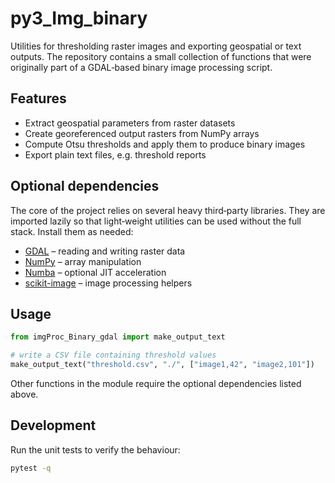 # py3_Img_binary

Utilities for thresholding raster images and exporting geospatial or text
outputs.  The repository contains a small collection of functions that were
originally part of a GDAL‑based binary image processing script.

## Features

- Extract geospatial parameters from raster datasets
- Create georeferenced output rasters from NumPy arrays
- Compute Otsu thresholds and apply them to produce binary images
- Export plain text files, e.g. threshold reports

## Optional dependencies

The core of the project relies on several heavy third‑party libraries.  They
are imported lazily so that light‑weight utilities can be used without the full
stack.  Install them as needed:

- [GDAL](https://gdal.org/) – reading and writing raster data
- [NumPy](https://numpy.org/) – array manipulation
- [Numba](https://numba.pydata.org/) – optional JIT acceleration
- [scikit-image](https://scikit-image.org/) – image processing helpers

## Usage

```python
from imgProc_Binary_gdal import make_output_text

# write a CSV file containing threshold values
make_output_text("threshold.csv", "./", ["image1,42", "image2,101"])
```

Other functions in the module require the optional dependencies listed above.

## Development

Run the unit tests to verify the behaviour:

```bash
pytest -q
```

